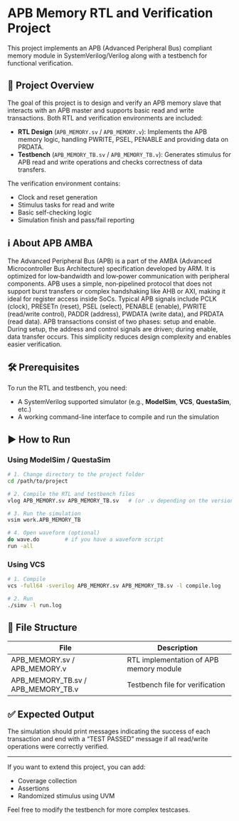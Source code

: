 # APB Memory RTL and Verification Project

This project implements an APB (Advanced Peripheral Bus) compliant memory module in SystemVerilog/Verilog along with a testbench for functional verification.

## 📌 Project Overview

The goal of this project is to design and verify an APB memory slave that interacts with an APB master and supports basic read and write transactions. Both RTL and verification environments are included:

* **RTL Design** (`APB_MEMORY.sv` / `APB_MEMORY.v`): Implements the APB memory logic, handling PWRITE, PSEL, PENABLE and providing data on PRDATA.
* **Testbench** (`APB_MEMORY_TB.sv` / `APB_MEMORY_TB.v`): Generates stimulus for APB read and write operations and checks correctness of data transfers.

The verification environment contains:

* Clock and reset generation
* Stimulus tasks for read and write
* Basic self-checking logic
* Simulation finish and pass/fail reporting

## ℹ️ About APB AMBA

The Advanced Peripheral Bus (APB) is a part of the AMBA (Advanced Microcontroller Bus Architecture) specification developed by ARM. It is optimized for low‐bandwidth and low‐power communication with peripheral components. APB uses a simple, non‑pipelined protocol that does not support burst transfers or complex handshaking like AHB or AXI, making it ideal for register access inside SoCs. Typical APB signals include PCLK (clock), PRESETn (reset), PSEL (select), PENABLE (enable), PWRITE (read/write control), PADDR (address), PWDATA (write data), and PRDATA (read data). APB transactions consist of two phases: setup and enable. During setup, the address and control signals are driven; during enable, data transfer occurs. This simplicity reduces design complexity and enables easier verification.

## 🛠️ Prerequisites

To run the RTL and testbench, you need:

* A SystemVerilog supported simulator (e.g., **ModelSim**, **VCS**, **QuestaSim**, etc.)
* A working command-line interface to compile and run the simulation

## ▶️ How to Run

### Using ModelSim / QuestaSim

```bash
# 1. Change directory to the project folder
cd /path/to/project

# 2. Compile the RTL and testbench files
vlog APB_MEMORY.sv APB_MEMORY_TB.sv   # (or .v depending on the version)

# 3. Run the simulation
vsim work.APB_MEMORY_TB

# 4. Open waveform (optional)
do wave.do        # if you have a waveform script
run -all
```

### Using VCS

```bash
# 1. Compile
vcs -full64 -sverilog APB_MEMORY.sv APB_MEMORY_TB.sv -l compile.log

# 2. Run
./simv -l run.log
```

## 📑 File Structure

| File                                   | Description                             |
| -------------------------------------- | --------------------------------------- |
| APB\_MEMORY.sv / APB\_MEMORY.v         | RTL implementation of APB memory module |
| APB\_MEMORY\_TB.sv / APB\_MEMORY\_TB.v | Testbench file for verification         |

## ✅ Expected Output

The simulation should print messages indicating the success of each transaction and end with a “TEST PASSED” message if all read/write operations were correctly verified.

---

If you want to extend this project, you can add:

* Coverage collection
* Assertions
* Randomized stimulus using UVM

Feel free to modify the testbench for more complex testcases.
